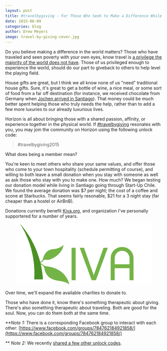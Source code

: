 ```yaml
---
layout: post
title: #travelbygiving - For Those Who Seek to Make a Difference While Traveling
date: 2015-06-09
categories: blog
author: Drew Meyers
image: travel-by-giving-cover.jpg
---
```

Do you believe making a difference in the world matters? Those who have traveled and seen poverty with your own eyes, know travel is [a privilege the majority of the world does not have](http://www.drewmeyersinsights.com/2007/09/20/if-this-doesnt-hit-you-like-a-rock-i-dont-know-what-will/). Those of us privileged enough to experience the world, should do our part to giveback to others to help level the playing field.

House gifts are great, but I think we all know none of us "need" traditional house gifts. Sure, it's great to get a bottle of wine, a nice meal, or some sort of food from a far off destination (for instance, we received chocolate from Germany when [Jochen arrived in Santiago](http://www.horizonapp.co/blog/jochen-beefballs-santiago-friends/)). That money could be much better spent helping those who truly needs the help, rather than to add a few more luxuries to our already luxurious lives.

Horizon is all about bringing those with a shared passion, affinity, or experience together in the physical world. If [#travelbygiving](https://twitter.com/search?q=%23travelbygiving) resonates with you, you may join the community on Horizon using the following unlock code:

> #travelbygiving2015

What does being a member mean?

You're keen to meet others who share your same values, and offer those who come to your town hospitality (schedule permitting of course), and willing to both leave a small donation when you stay with someone as well as ask those who stay with you to make one. How much? We began testing our donation model while living in Santiago going through Start-Up Chile. We found the average donation was $7 per night; the cost of a coffee and scone at Starbucks. That seems fairly resonable, $21 for a 3 night stay (far cheaper than a hostel or AirBnB).

Donations currently benefit [Kiva.org](http://www.kiva.org), and organization I've personally supportered for a number of years. 

<p align="center"><img src="/assets/kiva-logo.png"></p>

Over time, we'll expand the available charities to donate to.

Those who have done it, know there's something therapeutic about giving. There's also something therapeutic about traveling. Both are good for the soul. Now, you can do them both at the same time.

<em>**Note 1:</em> There is a corresponding Facebook group to interact with each other: [https://www.facebook.com/groups/784762184921858/](https://www.facebook.com/groups/784762184921858/)

<em>** Note 2:</em> We recently [shared a few other unlock codes](http://www.horizonapp.co/blog/group-codes-available/).